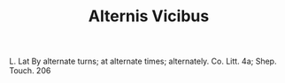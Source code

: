 ---
title: Alternis Vicibus
permalink: "/definitions/alternis-vicibus.html"
body: L. Lat By alternate turns; at alternate times; alternately. Co. Litt. 4a; Shep.
  Touch. 206
published_at: '2018-07-07'
layout: post
---